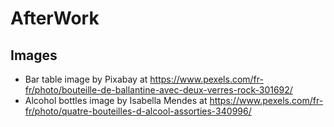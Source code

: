 # AfterWork
## Images
- Bar table image by Pixabay at https://www.pexels.com/fr-fr/photo/bouteille-de-ballantine-avec-deux-verres-rock-301692/
- Alcohol bottles image by Isabella Mendes at https://www.pexels.com/fr-fr/photo/quatre-bouteilles-d-alcool-assorties-340996/